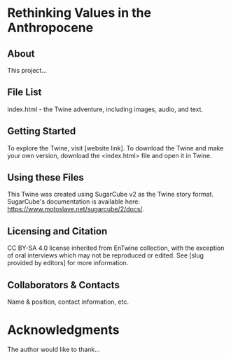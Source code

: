 # Rethinking Values in the Anthropocene

## About
This project...

## File List
index.html - the Twine adventure, including images, audio, and text.

## Getting Started
To explore the Twine, visit [website link]. To download the Twine and make your own version, download the <index.html> file and open it in Twine.

## Using these Files
This Twine was created using SugarCube v2 as the Twine story format. SugarCube's documentation is available here: https://www.motoslave.net/sugarcube/2/docs/.

## Licensing and Citation
CC BY-SA 4.0 license inherited from EnTwine collection, with the exception of oral interviews which may not be reproduced or edited. See [slug provided by editors] for more information.

## Collaborators & Contacts
Name & position, contact information, etc. 

# Acknowledgments
The author would like to thank...
